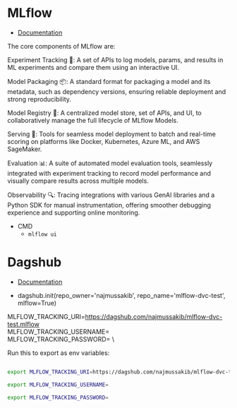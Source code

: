 # MLflow

- [Documentation](https://mlflow.org/docs/latest/index.html)

The core components of MLflow are:

Experiment Tracking 📝: A set of APIs to log models, params, and results in ML experiments and compare them using an interactive UI.

Model Packaging 📦: A standard format for packaging a model and its metadata, such as dependency versions, ensuring reliable deployment and strong reproducibility.

Model Registry 💾: A centralized model store, set of APIs, and UI, to collaboratively manage the full lifecycle of MLflow Models.

Serving 🚀: Tools for seamless model deployment to batch and real-time scoring on platforms like Docker, Kubernetes, Azure ML, and AWS SageMaker.

Evaluation 📊: A suite of automated model evaluation tools, seamlessly integrated with experiment tracking to record model performance and visually compare results across multiple models.

Observability 🔍: Tracing integrations with various GenAI libraries and a Python SDK for manual instrumentation, offering smoother debugging experience and supporting online monitoring.

- CMD
    - `mlflow ui`

# Dagshub

- [Documentation](https://dagshub.com/)

- dagshub.init(repo_owner='najmussakib', repo_name='mlflow-dvc-test', mlflow=True)

MLFLOW_TRACKING_URI=https://dagshub.com/najmussakib/mlflow-dvc-test.mlflow \
MLFLOW_TRACKING_USERNAME= \
MLFLOW_TRACKING_PASSWORD= \


Run this to export as env variables:

```bash

export MLFLOW_TRACKING_URI=https://dagshub.com/najmussakib/mlflow-dvc-test.mlflow

export MLFLOW_TRACKING_USERNAME=

export MLFLOW_TRACKING_PASSWORD=

```
